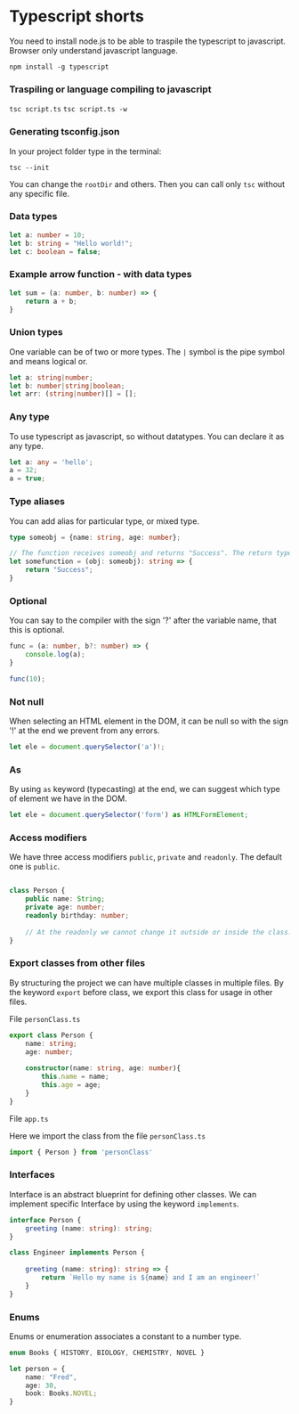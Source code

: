 # Typescript shorts

You need to install node.js to be able to traspile the typescript to javascript. Browser only understand javascript language.

`npm install -g typescript`

### Traspiling or language compiling to javascript

`tsc script.ts`
`tsc script.ts -w`

### Generating tsconfig.json

In your project folder type in the terminal:

`tsc --init`

You can change the `rootDir` and others. Then you can call only `tsc` without any specific file.

### Data types

```typescript
let a: number = 10;
let b: string = "Hello world!";
let c: boolean = false;
```
### Example arrow function - with data types

```typescript
let sum = (a: number, b: number) => {
    return a + b;
}
```

### Union types

One variable can be of two or more types. The `|` symbol is the pipe symbol and means logical or.

```typescript
let a: string|number;
let b: number|string|boolean;
let arr: (string|number)[] = []; 
```

### Any type

To use typescript as javascript, so without datatypes. You can declare it as any type.

```typescript
let a: any = 'hello';
a = 32;
a = true;
```

### Type aliases

You can add alias for particular type, or mixed type.

```typescript
type someobj = {name: string, age: number};

// The function receives someobj and returns "Success". The return type is a string.
let somefunction = (obj: someobj): string => {
	return "Success";
}
```

### Optional

You can say to the compiler with the sign '?' after the variable name, that this is optional.

```typescript
func = (a: number, b?: number) => {
	console.log(a);
}

func(10);
```

### Not null 

When selecting an HTML element in the DOM, it can be null so with the sign '!' at the end we prevent from any errors.

```typescript
let ele = document.querySelector('a')!;
```
###  As
By using `as` keyword (typecasting) at the end, we can suggest which type of element we have in the DOM.

```typescript
let ele = document.querySelector('form') as HTMLFormElement;
``` 

### Access modifiers
We have three access modifiers `public`, `private` and `readonly`. The default one is `public`.

```typescript

class Person {
	public name: String;
	private age: number;
	readonly birthday: number;
	
	// At the readonly we cannot change it outside or inside the class. It is fixed.
}

```

### Export classes from other files

By structuring the project we can have multiple classes in multiple files. By the keyword `export` before class, we export this class for usage in other files.

File `personClass.ts`

```typescript
export class Person {
	name: string;
	age: number;
	
	constructor(name: string, age: number){
		this.name = name;
		this.age = age;
	} 
}
```
File `app.ts`

Here we import the class from the file `personClass.ts`

```typescript
import { Person } from 'personClass'

```

### Interfaces 

Interface is an abstract blueprint for defining other classes. We can implement specific Interface by using the keyword `implements`. 

```typescript
interface Person {
	greeting (name: string): string; 
}

class Engineer implements Person {
	
	greeting (name: string): string => {
		return `Hello my name is ${name} and I am an engineer!`
	}
}
```
### Enums

Enums or enumeration associates a constant to a number type. 

```typescript
enum Books { HISTORY, BIOLOGY, CHEMISTRY, NOVEL }

let person = {
	name: "Fred",
	age: 30,
	book: Books.NOVEL;
}

```
